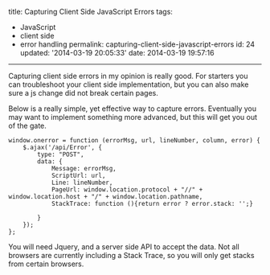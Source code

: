 title: Capturing Client Side JavaScript Errors
tags:

  - JavaScript
  - client side
  - error handling
permalink: capturing-client-side-javascript-errors
id: 24
updated: '2014-03-19 20:05:33'
date: 2014-03-19 19:57:16
---

Capturing client side errors in my opinion is really good. For starters you can troubleshoot your client side implementation, but you can also make sure a js change did not break certain pages. 

Below is a really simple, yet effective way to capture errors. Eventually you may want to implement something more advanced, but this will get you out of the gate.

```language-javascript
window.onerror = function (errorMsg, url, lineNumber, column, error) {
    $.ajax('/api/Error', {
        type: "POST",
        data: {
            Message: errorMsg,
            ScriptUrl: url,
            Line: lineNumber,
            PageUrl: window.location.protocol + "//" + window.location.host + "/" + window.location.pathname,
            StackTrace: function (){return error ? error.stack: '';}
            
        }
    });
};
```
You will need Jquery, and a server side API to accept the data. Not all browsers are currently including a Stack Trace, so you will only get stacks from certain browsers.